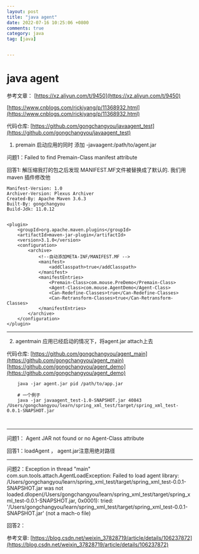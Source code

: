 ```yaml
---
layout: post
title: "java agent"
date: 2022-07-16 10:25:06 +0800
comments: true
category: java
tag: [java]


---
```


# java agent

参考文章： [https://xz.aliyun.com/t/9450](https://xz.aliyun.com/t/9450)

[https://www.cnblogs.com/rickiyang/p/11368932.html](https://www.cnblogs.com/rickiyang/p/11368932.html)



代码仓库: [https://github.com/gongchangyou/javaagent_test](https://github.com/gongchangyou/javaagent_test)

1.  premain 启动应用的同时 添加 -javaagent:/path/to/agent.jar

    

问题1：Failed to find Premain-Class manifest attribute

回答1:  解压缩我打的包之后发现 MANIFEST.MF文件被替换成了默认的. 我们用maven 插件修改他

```
Manifest-Version: 1.0
Archiver-Version: Plexus Archiver
Created-By: Apache Maven 3.6.3
Built-By: gongchangyou
Build-Jdk: 11.0.12


```

```
<plugin>
    <groupId>org.apache.maven.plugins</groupId>
    <artifactId>maven-jar-plugin</artifactId>
    <version>3.1.0</version>
    <configuration>
        <archive>
            <!--自动添加META-INF/MANIFEST.MF -->
            <manifest>
                <addClasspath>true</addClasspath>
            </manifest>
            <manifestEntries>
                <Premain-Class>com.mouse.PreDemo</Premain-Class>
                <Agent-Class>com.mouse.AgentDemo</Agent-Class>
                <Can-Redefine-Classes>true</Can-Redefine-Classes>
                <Can-Retransform-Classes>true</Can-Retransform-Classes>
            </manifestEntries>
        </archive>
    </configuration>
</plugin>
```

---



2.  agentmain 应用已经启动的情况下，将agent.jar attach上去

  

  代码仓库: [https://github.com/gongchangyou/agent_main](https://github.com/gongchangyou/agent_main)
  [https://github.com/gongchangyou/agent_demo](https://github.com/gongchangyou/agent_demo)

  ```
      java -jar agent.jar pid /path/to/app.jar
      
      # 一个例子
      java -jar javaagent_test-1.0-SNAPSHOT.jar 40843 /Users/gongchangyou/learn/spring_xml_test/target/spring_xml_test-0.0.1-SNAPSHOT.jar
      
      
  ```



---



问题1： Agent JAR not found or no Agent-Class attribute

回答1：loadAgent ， agent.jar注意用绝对路径



---



问题2：Exception in thread "main" com.sun.tools.attach.AgentLoadException: Failed to load agent library: /Users/gongchangyou/learn/spring_xml_test/target/spring_xml_test-0.0.1-SNAPSHOT.jar was not loaded.dlopen(/Users/gongchangyou/learn/spring_xml_test/target/spring_xml_test-0.0.1-SNAPSHOT.jar, 0x0001): tried: '/Users/gongchangyou/learn/spring_xml_test/target/spring_xml_test-0.0.1-SNAPSHOT.jar' (not a mach-o file)



回答2：



参考文章: [https://blog.csdn.net/weixin_37828719/article/details/106237872](https://blog.csdn.net/weixin_37828719/article/details/106237872)